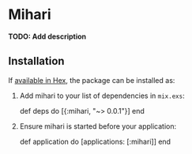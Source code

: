 # Mihari

**TODO: Add description**

## Installation

If [available in Hex](https://hex.pm/docs/publish), the package can be installed as:

  1. Add mihari to your list of dependencies in `mix.exs`:

        def deps do
          [{:mihari, "~> 0.0.1"}]
        end

  2. Ensure mihari is started before your application:

        def application do
          [applications: [:mihari]]
        end

